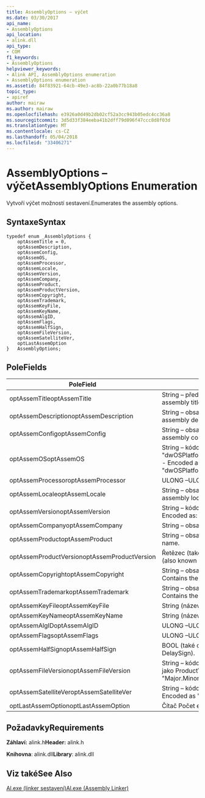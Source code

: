 ```yaml
---
title: AssemblyOptions – výčet
ms.date: 03/30/2017
api_name:
- AssemblyOptions
api_location:
- alink.dll
api_type:
- COM
f1_keywords:
- AssemblyOptions
helpviewer_keywords:
- Alink API, AssemblyOptions enumeration
- AssemblyOptions enumeration
ms.assetid: 84f83921-64cb-49e3-ac8b-22a0b77b18a8
topic_type:
- apiref
author: mairaw
ms.author: mairaw
ms.openlocfilehash: e3926a0d49b2db02cf52a3cc943b05edc4cc36a8
ms.sourcegitcommit: 3d5d33f384eeba41b2dff79d096f47ccc8d8f03d
ms.translationtype: MT
ms.contentlocale: cs-CZ
ms.lasthandoff: 05/04/2018
ms.locfileid: "33406271"
---
```

# <a name="assemblyoptions-enumeration"></a><span data-ttu-id="cb055-102">AssemblyOptions – výčet</span><span class="sxs-lookup"><span data-stu-id="cb055-102">AssemblyOptions Enumeration</span></span>
<span data-ttu-id="cb055-103">Vytvoří výčet možností sestavení.</span><span class="sxs-lookup"><span data-stu-id="cb055-103">Enumerates the assembly options.</span></span>  
  
## <a name="syntax"></a><span data-ttu-id="cb055-104">Syntaxe</span><span class="sxs-lookup"><span data-stu-id="cb055-104">Syntax</span></span>  
  
```  
typedef enum _AssemblyOptions {  
    optAssemTitle = 0,  
    optAssemDescription,  
    optAssemConfig,  
    optAssemOS,  
    optAssemProcessor,  
    optAssemLocale,  
    optAssemVersion,  
    optAssemCompany,  
    optAssemProduct,  
    optAssemProductVersion,  
    optAssemCopyright,  
    optAssemTrademark,  
    optAssemKeyFile,  
    optAssemKeyName,  
    optAssemAlgID,  
    optAssemFlags,  
    optAssemHalfSign,  
    optAssemFileVersion,  
    optAssemSatelliteVer,  
    optLastAssemOption  
}   AssemblyOptions;  
```  
  
## <a name="fields"></a><span data-ttu-id="cb055-105">Pole</span><span class="sxs-lookup"><span data-stu-id="cb055-105">Fields</span></span>  
  
|<span data-ttu-id="cb055-106">Pole</span><span class="sxs-lookup"><span data-stu-id="cb055-106">Field</span></span>|<span data-ttu-id="cb055-107">Popis</span><span class="sxs-lookup"><span data-stu-id="cb055-107">Description</span></span>|  
|-----------|-----------------|  
|<span data-ttu-id="cb055-108">optAssemTitle</span><span class="sxs-lookup"><span data-stu-id="cb055-108">optAssemTitle</span></span>|<span data-ttu-id="cb055-109">String – představuje název sestavení.</span><span class="sxs-lookup"><span data-stu-id="cb055-109">String - Represents the assembly title.</span></span>|  
|<span data-ttu-id="cb055-110">optAssemDescription</span><span class="sxs-lookup"><span data-stu-id="cb055-110">optAssemDescription</span></span>|<span data-ttu-id="cb055-111">String – obsahuje popis sestavení.</span><span class="sxs-lookup"><span data-stu-id="cb055-111">String - Contains the assembly description.</span></span>|  
|<span data-ttu-id="cb055-112">optAssemConfig</span><span class="sxs-lookup"><span data-stu-id="cb055-112">optAssemConfig</span></span>|<span data-ttu-id="cb055-113">String – obsahuje konfiguraci sestavení.</span><span class="sxs-lookup"><span data-stu-id="cb055-113">String - Contains the assembly configuration.</span></span>|  
|<span data-ttu-id="cb055-114">optAssemOS</span><span class="sxs-lookup"><span data-stu-id="cb055-114">optAssemOS</span></span>|<span data-ttu-id="cb055-115">String – kódovaná jako: "dwOSPlatformId.dwOSMajorVersion.dwOSMinorVersion".</span><span class="sxs-lookup"><span data-stu-id="cb055-115">String - Encoded as: "dwOSPlatformId.dwOSMajorVersion.dwOSMinorVersion".</span></span>|  
|<span data-ttu-id="cb055-116">optAssemProcessor</span><span class="sxs-lookup"><span data-stu-id="cb055-116">optAssemProcessor</span></span>|<span data-ttu-id="cb055-117">ULONG –</span><span class="sxs-lookup"><span data-stu-id="cb055-117">ULONG</span></span>|  
|<span data-ttu-id="cb055-118">optAssemLocale</span><span class="sxs-lookup"><span data-stu-id="cb055-118">optAssemLocale</span></span>|<span data-ttu-id="cb055-119">String – obsahuje národnímu sestavení.</span><span class="sxs-lookup"><span data-stu-id="cb055-119">String - Contains the assembly locale.</span></span>|  
|<span data-ttu-id="cb055-120">optAssemVersion</span><span class="sxs-lookup"><span data-stu-id="cb055-120">optAssemVersion</span></span>|<span data-ttu-id="cb055-121">String – kódovaná jako: "Major.Minor.Build.Revision".</span><span class="sxs-lookup"><span data-stu-id="cb055-121">String - Encoded as: "Major.Minor.Build.Revision".</span></span>|  
|<span data-ttu-id="cb055-122">optAssemCompany</span><span class="sxs-lookup"><span data-stu-id="cb055-122">optAssemCompany</span></span>|<span data-ttu-id="cb055-123">String – obsahuje společnosti.</span><span class="sxs-lookup"><span data-stu-id="cb055-123">String - Contains the company.</span></span>|  
|<span data-ttu-id="cb055-124">optAssemProduct</span><span class="sxs-lookup"><span data-stu-id="cb055-124">optAssemProduct</span></span>|<span data-ttu-id="cb055-125">String – obsahuje název produktu.</span><span class="sxs-lookup"><span data-stu-id="cb055-125">String - Contains the product name.</span></span>|  
|<span data-ttu-id="cb055-126">optAssemProductVersion</span><span class="sxs-lookup"><span data-stu-id="cb055-126">optAssemProductVersion</span></span>|<span data-ttu-id="cb055-127">Řetězec (také označované jako InformationalVersion).</span><span class="sxs-lookup"><span data-stu-id="cb055-127">String (also known as InformationalVersion).</span></span>|  
|<span data-ttu-id="cb055-128">optAssemCopyright</span><span class="sxs-lookup"><span data-stu-id="cb055-128">optAssemCopyright</span></span>|<span data-ttu-id="cb055-129">String – obsahuje informace o autorských právech.</span><span class="sxs-lookup"><span data-stu-id="cb055-129">String - Contains the copyright information.</span></span>|  
|<span data-ttu-id="cb055-130">optAssemTrademark</span><span class="sxs-lookup"><span data-stu-id="cb055-130">optAssemTrademark</span></span>|<span data-ttu-id="cb055-131">String – obsahuje informace o ochranných známkách.</span><span class="sxs-lookup"><span data-stu-id="cb055-131">String - Contains the trademark information.</span></span>|  
|<span data-ttu-id="cb055-132">optAssemKeyFile</span><span class="sxs-lookup"><span data-stu-id="cb055-132">optAssemKeyFile</span></span>|<span data-ttu-id="cb055-133">String (název souboru).</span><span class="sxs-lookup"><span data-stu-id="cb055-133">String (file name).</span></span>|  
|<span data-ttu-id="cb055-134">optAssemKeyName</span><span class="sxs-lookup"><span data-stu-id="cb055-134">optAssemKeyName</span></span>|<span data-ttu-id="cb055-135">String (název klíče).</span><span class="sxs-lookup"><span data-stu-id="cb055-135">String (The key name).</span></span>|  
|<span data-ttu-id="cb055-136">optAssemAlgID</span><span class="sxs-lookup"><span data-stu-id="cb055-136">optAssemAlgID</span></span>|<span data-ttu-id="cb055-137">ULONG –</span><span class="sxs-lookup"><span data-stu-id="cb055-137">ULONG</span></span>|  
|<span data-ttu-id="cb055-138">optAssemFlags</span><span class="sxs-lookup"><span data-stu-id="cb055-138">optAssemFlags</span></span>|<span data-ttu-id="cb055-139">ULONG –</span><span class="sxs-lookup"><span data-stu-id="cb055-139">ULONG</span></span>|  
|<span data-ttu-id="cb055-140">optAssemHalfSign</span><span class="sxs-lookup"><span data-stu-id="cb055-140">optAssemHalfSign</span></span>|<span data-ttu-id="cb055-141">BOOL (také označované jako DelaySign).</span><span class="sxs-lookup"><span data-stu-id="cb055-141">Bool (Also known as DelaySign).</span></span>|  
|<span data-ttu-id="cb055-142">optAssemFileVersion</span><span class="sxs-lookup"><span data-stu-id="cb055-142">optAssemFileVersion</span></span>|<span data-ttu-id="cb055-143">String – kódovaná jako "Major.Minor.Build.Revision"--stejný jako ProductVersion.</span><span class="sxs-lookup"><span data-stu-id="cb055-143">String - Encoded as "Major.Minor.Build.Revision"--same as ProductVersion.</span></span>|  
|<span data-ttu-id="cb055-144">optAssemSatelliteVer</span><span class="sxs-lookup"><span data-stu-id="cb055-144">optAssemSatelliteVer</span></span>|<span data-ttu-id="cb055-145">String – kódovaná jako "Major.Minor.Build.Revision".</span><span class="sxs-lookup"><span data-stu-id="cb055-145">String - Encoded as "Major.Minor.Build.Revision".</span></span>|  
|<span data-ttu-id="cb055-146">optLastAssemOption</span><span class="sxs-lookup"><span data-stu-id="cb055-146">optLastAssemOption</span></span>|<span data-ttu-id="cb055-147">Čítač Počet elementů.</span><span class="sxs-lookup"><span data-stu-id="cb055-147">A counter of the number of elements.</span></span>|  
  
## <a name="requirements"></a><span data-ttu-id="cb055-148">Požadavky</span><span class="sxs-lookup"><span data-stu-id="cb055-148">Requirements</span></span>  
 <span data-ttu-id="cb055-149">**Záhlaví:** alink.h</span><span class="sxs-lookup"><span data-stu-id="cb055-149">**Header:** alink.h</span></span>  
  
 <span data-ttu-id="cb055-150">**Knihovna**: alink.dll</span><span class="sxs-lookup"><span data-stu-id="cb055-150">**Library**: alink.dll</span></span>  
  
## <a name="see-also"></a><span data-ttu-id="cb055-151">Viz také</span><span class="sxs-lookup"><span data-stu-id="cb055-151">See Also</span></span>  
 [<span data-ttu-id="cb055-152">Al.exe (linker sestavení)</span><span class="sxs-lookup"><span data-stu-id="cb055-152">Al.exe (Assembly Linker)</span></span>](../../../../docs/framework/tools/al-exe-assembly-linker.md)
